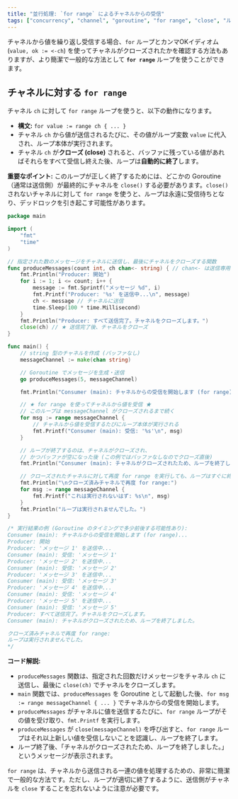 ```yaml
---
title: "並行処理: `for range` によるチャネルからの受信"
tags: ["concurrency", "channel", "goroutine", "for range", "close", "ループ"]
---
```


チャネルから値を繰り返し受信する場合、`for` ループとカンマOKイディオム (`value, ok := <-ch`) を使ってチャネルがクローズされたかを確認する方法もありますが、より簡潔で一般的な方法として **`for range`** ループを使うことができます。

## チャネルに対する `for range`

チャネル `ch` に対して `for range` ループを使うと、以下の動作になります。

*   **構文:** `for value := range ch { ... }`
*   チャネル `ch` から値が送信されるたびに、その値がループ変数 `value` に代入され、ループ本体が実行されます。
*   チャネル `ch` が**クローズ (close)** されると、バッファに残っている値があればそれらをすべて受信し終えた後、ループは**自動的に終了**します。

**重要なポイント:** このループが正しく終了するためには、どこかの Goroutine（通常は送信側）が最終的にチャネルを `close()` する必要があります。`close()` されないチャネルに対して `for range` を使うと、ループは永遠に受信待ちとなり、デッドロックを引き起こす可能性があります。

```go title="for range によるチャネル受信"
package main

import (
	"fmt"
	"time"
)

// 指定された数のメッセージをチャネルに送信し、最後にチャネルをクローズする関数
func produceMessages(count int, ch chan<- string) { // chan<- は送信専用チャネルを示す (オプション)
	fmt.Println("Producer: 開始")
	for i := 1; i <= count; i++ {
		message := fmt.Sprintf("メッセージ %d", i)
		fmt.Printf("Producer: '%s' を送信中...\n", message)
		ch <- message // チャネルに送信
		time.Sleep(100 * time.Millisecond)
	}
	fmt.Println("Producer: すべて送信完了。チャネルをクローズします。")
	close(ch) // ★ 送信完了後、チャネルをクローズ
}

func main() {
	// string 型のチャネルを作成 (バッファなし)
	messageChannel := make(chan string)

	// Goroutine でメッセージを生成・送信
	go produceMessages(5, messageChannel)

	fmt.Println("Consumer (main): チャネルからの受信を開始します (for range)...")

	// ★ for range を使ってチャネルから値を受信 ★
	// このループは messageChannel がクローズされるまで続く
	for msg := range messageChannel {
		// チャネルから値を受信するたびにループ本体が実行される
		fmt.Printf("Consumer (main): 受信: '%s'\n", msg)
	}

	// ループが終了するのは、チャネルがクローズされ、
	// かつバッファが空になった後 (この例ではバッファなしなのでクローズ直後)
	fmt.Println("Consumer (main): チャネルがクローズされたため、ループを終了しました。")

	// クローズされたチャネルに対して再度 for range を実行しても、ループはすぐに終了する
	fmt.Println("\nクローズ済みチャネルで再度 for range:")
	for msg := range messageChannel {
		fmt.Printf("これは実行されないはず: %s\n", msg)
	}
	fmt.Println("ループは実行されませんでした。")
}

/* 実行結果の例 (Goroutine のタイミングで多少前後する可能性あり):
Consumer (main): チャネルからの受信を開始します (for range)...
Producer: 開始
Producer: 'メッセージ 1' を送信中...
Consumer (main): 受信: 'メッセージ 1'
Producer: 'メッセージ 2' を送信中...
Consumer (main): 受信: 'メッセージ 2'
Producer: 'メッセージ 3' を送信中...
Consumer (main): 受信: 'メッセージ 3'
Producer: 'メッセージ 4' を送信中...
Consumer (main): 受信: 'メッセージ 4'
Producer: 'メッセージ 5' を送信中...
Consumer (main): 受信: 'メッセージ 5'
Producer: すべて送信完了。チャネルをクローズします。
Consumer (main): チャネルがクローズされたため、ループを終了しました。

クローズ済みチャネルで再度 for range:
ループは実行されませんでした。
*/
```

**コード解説:**

*   `produceMessages` 関数は、指定された回数だけメッセージをチャネル `ch` に送信し、最後に `close(ch)` でチャネルをクローズします。
*   `main` 関数では、`produceMessages` を Goroutine として起動した後、`for msg := range messageChannel { ... }` でチャネルからの受信を開始します。
*   `produceMessages` がチャネルに値を送信するたびに、`for range` ループがその値を受け取り、`fmt.Printf` を実行します。
*   `produceMessages` が `close(messageChannel)` を呼び出すと、`for range` ループはそれ以上新しい値を受信しないことを認識し、ループを終了します。
*   ループ終了後、「チャネルがクローズされたため、ループを終了しました。」というメッセージが表示されます。

`for range` は、チャネルから送信される一連の値を処理するための、非常に簡潔で一般的な方法です。ただし、ループが適切に終了するように、送信側がチャネルを `close` することを忘れないように注意が必要です。